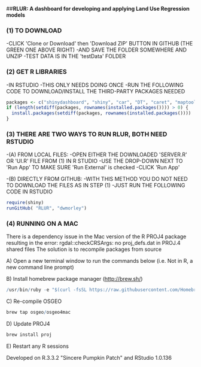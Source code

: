 
##__RLUR: A dashboard for developing and applying Land Use Regression models__










### __(1) TO DOWNLOAD__
-CLICK 'Clone or Download' then 'Download ZIP' BUTTON IN GITHUB (THE GREEN ONE ABOVE RIGHT)
-AND SAVE THE FOLDER SOMEWHERE AND UNZIP
-TEST DATA IS IN THE 'testData' FOLDER

### (2) GET R LIBRARIES
-IN RSTUDIO
-THIS ONLY NEEDS DOING ONCE
-RUN THE FOLLOWING CODE TO DOWNLOAD/INSTALL THE THIRD-PARTY PACKAGES NEEDED

```r
packages <- c("shinydashboard", "shiny", "car", "DT", "caret", "maptools", "rgdal", "raster", "sp", "rgeos", "leaflet", "shinyBS", "RColorBrewer")
if (length(setdiff(packages, rownames(installed.packages()))) > 0) {
  install.packages(setdiff(packages, rownames(installed.packages())))  
}
```

### (3) THERE ARE TWO WAYS TO RUN RLUR, BOTH NEED RSTUDIO

-(A) FROM LOCAL FILES:
-OPEN EITHER THE DOWNLOADED 'SERVER.R' OR 'UI.R' FILE FROM (1) IN R STUDIO 
-USE THE DROP-DOWN NEXT TO 'Run App' TO MAKE SURE 'Run External' is checked
-CLICK 'Run App' 

-(B) DIRECTLY FROM GITHUB:
-WITH THIS METHOD YOU DO NOT NEED TO DOWNLOAD THE FILES AS IN STEP (1)
-JUST RUN THE FOLLOWING CODE IN RSTUDIO

```r
require(shiny)
runGitHub( "RLUR", "dwmorley") 
```

### (4) RUNNING ON A MAC

There is a dependency issue in the Mac version of the R PROJ4 package resulting in the error:
rgdal::checkCRSArgs: no proj_defs.dat in PROJ.4 shared files
The solution is to recompile packages from source

A) Open a new terminal window to run the commands below (i.e. Not in R, a new command line prompt)

B) Install homebrew package manager (http://brew.sh/)
```r
/usr/bin/ruby -e "$(curl -fsSL https://raw.githubusercontent.com/Homebrew/install/master/install)"
```

C) Re-compile OSGEO
```r
brew tap osgeo/osgeo4mac
```
  
D) Update PROJ4
```r
brew install proj
```

E) Restart any R sessions




Developed on R.3.3.2 "Sincere Pumpkin Patch" and RStudio 1.0.136

